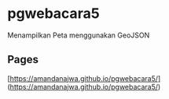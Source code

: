# pgwebacara5
Menampilkan Peta menggunakan GeoJSON
## Pages
[https://amandanajwa.github.io/pgwebacara5/]
(https://amandanajwa.github.io/pgwebacara5/)
